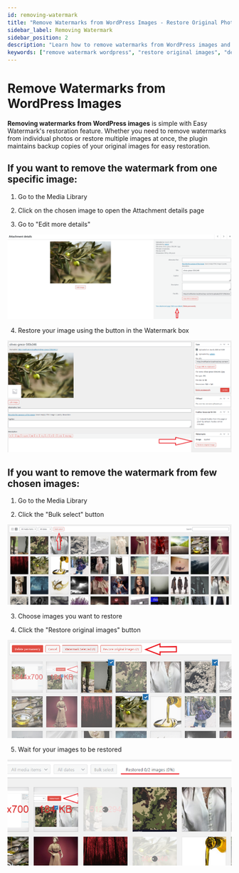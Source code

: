 ```yaml
---
id: removing-watermark
title: "Remove Watermarks from WordPress Images - Restore Original Photos"
sidebar_label: Removing Watermark
sidebar_position: 2
description: "Learn how to remove watermarks from WordPress images and restore original photos. Individual and bulk watermark removal with Easy Watermark plugin."
keywords: ["remove watermark wordpress", "restore original images", "delete watermark", "bulk remove watermark", "restore images wordpress", "watermark removal", "undo watermark", "original image restore"]
---
```


# Remove Watermarks from WordPress Images

**Removing watermarks from WordPress images** is simple with Easy Watermark's restoration feature. Whether you need to remove watermarks from individual photos or restore multiple images at once, the plugin maintains backup copies of your original images for easy restoration.

## If you want to remove the watermark from one specific image:

1. Go to the Media Library

2. Click on the chosen image to open the Attachment details page

3. Go to "Edit more details"

![WordPress Media Library edit attachment restore link](../../assets/media-library-edit-attachment-restore-link.png)

4. Restore your image using the button in the Watermark box

![Restore original image button in WordPress attachment details](../../assets/attachment-details-restore-original-button.png)

## If you want to remove the watermark from few chosen images:

1. Go to the Media Library

2. Click the "Bulk select" button

![WordPress Media Library bulk select button for image restoration](../../assets/media-library-bulk-select-button.png)

3. Choose images you want to restore

4. Click the "Restore original images" button

![Bulk actions restore original images button in WordPress](../../assets/bulk-actions-restore-original-images-button.png)

5. Wait for your images to be restored

![Image restoration processing progress bar for bulk operations](../../assets/restore-images-processing-progress.png)